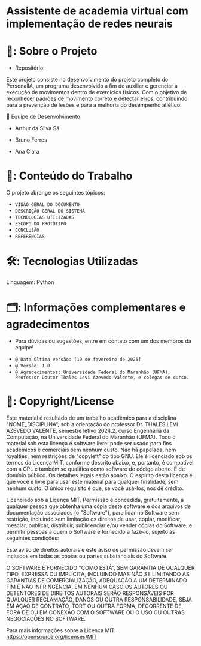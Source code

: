 # Assistente de academia virtual com implementação de redes neurais

# 📌: Sobre o Projeto

* Repositório: 

Este projeto consiste no desenvolvimento do projeto completo do PersonalIA, um programa desenvolvido a fim de auxiliar e gerenciar a execução de movimentos dentro de exercícios físicos. Com o objetivo de reconhecer padrões de movimento correto e detectar erros, contribuindo para a prevenção de lesões e para a melhoria do desempenho atlético.

👥 Equipe de Desenvolvimento

* Arthur da Silva Sá

* Bruno Ferres

* Ana Clara

# 📖: Conteúdo do Trabalho

O projeto abrange os seguintes tópicos:

- `VISÃO GERAL DO DOCUMENTO`
- `DESCRIÇÃO GERAL DO SISTEMA`
- `TECNOLOGIAS UTILIZADAS`
- `ESCOPO DO PROTÓTIPO`
- `CONCLUSÃO`
- `REFERÊNCIAS`

# 🛠: Tecnologias Utilizadas

Linguagem: Python

# 🗂️: Informações complementares e agradecimentos

* Para dúvidas ou sugestões, entre em contato com um dos membros da equipe!

- `@ Data última versão: [19 de fevereiro de 2025]`
- `@ Versão: 1.0`
- `@ Agradecimentos: Universidade Federal do Maranhão (UFMA), Professor Doutor Thales Levi Azevedo Valente, e colegas de curso.`

# 📄: Copyright/License

Este material é resultado de um trabalho acadêmico para a disciplina "NOME_DISCIPLINA", sob a orientação do professor Dr. THALES LEVI AZEVEDO VALENTE, semestre letivo 2024.2, curso Engenharia da Computação, na Universidade Federal do Maranhão (UFMA). 
Todo o material sob esta licença é software livre: pode ser usado para fins acadêmicos e comerciais sem nenhum custo. Não há papelada, nem royalties, nem restrições de "copyleft" do tipo GNU. Ele é licenciado sob os termos da Licença MIT, 
conforme descrito abaixo, e, portanto, é compatível com a GPL e também se qualifica como software de código aberto. É de domínio público. Os detalhes legais estão abaixo. O espírito desta licença é que você é livre para usar este material para qualquer finalidade, sem nenhum custo. O único requisito é que, se você usá-los, nos dê crédito.

Licenciado sob a Licença MIT. Permissão é concedida, gratuitamente, a qualquer pessoa que obtenha uma cópia deste software e dos arquivos de documentação associados (o "Software"), para lidar no Software sem restrição, incluindo sem limitação os direitos de usar, copiar, modificar, mesclar, publicar, distribuir, sublicenciar e/ou vender cópias do Software, e permitir pessoas a quem o Software é fornecido a fazê-lo, sujeito às seguintes condições: 

Este aviso de direitos autorais e este aviso de permissão devem ser incluídos em todas as cópias ou partes substanciais do Software.

O SOFTWARE É FORNECIDO "COMO ESTÁ", SEM GARANTIA DE QUALQUER TIPO, EXPRESSA OU IMPLÍCITA, INCLUINDO MAS NÃO SE LIMITANDO ÀS GARANTIAS DE COMERCIALIZAÇÃO, ADEQUAÇÃO A UM DETERMINADO FIM E NÃO INFRINGÊNCIA. EM NENHUM CASO OS AUTORES OU DETENTORES DE DIREITOS AUTORAIS SERÃO RESPONSÁVEIS POR QUALQUER RECLAMAÇÃO, DANOS OU OUTRA RESPONSABILIDADE, SEJA EM AÇÃO DE CONTRATO, TORT OU OUTRA FORMA, DECORRENTE DE, FORA DE OU EM CONEXÃO COM O SOFTWARE OU O USO OU OUTRAS NEGOCIAÇÕES NO SOFTWARE.

Para mais informações sobre a Licença MIT: https://opensource.org/licenses/MIT
